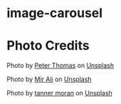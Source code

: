 # image-carousel

# Photo Credits

Photo by <a href="https://unsplash.com/@lifeof_peter_?utm_content=creditCopyText&utm_medium=referral&utm_source=unsplash">Peter Thomas</a> on <a href="https://unsplash.com/photos/a-group-of-palm-trees-with-a-sunset-in-the-background-Zn0WtisiNqY?utm_content=creditCopyText&utm_medium=referral&utm_source=unsplash">Unsplash</a>

Photo by <a href="https://unsplash.com/@zeedoesnotcare?utm_content=creditCopyText&utm_medium=referral&utm_source=unsplash">Mir Ali</a> on <a href="https://unsplash.com/photos/a-body-of-water-with-trees-and-grass-around-it-xxBBnEtk0IY?utm_content=creditCopyText&utm_medium=referral&utm_source=unsplash">Unsplash</a>

Photo by <a href="https://unsplash.com/@tannerrmorann__?utm_content=creditCopyText&utm_medium=referral&utm_source=unsplash">tanner moran</a> on <a href="https://unsplash.com/photos/green-mountain-under-blue-sky-during-daytime-3im2eVihGe0?utm_content=creditCopyText&utm_medium=referral&utm_source=unsplash">Unsplash</a>
